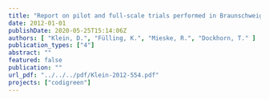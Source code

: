 ```yaml
---
title: "Report on pilot and full-scale trials performed in Braunschweig on codigestion and thermal hydrolysis - Workpackage 3"
date: 2012-01-01
publishDate: 2020-05-25T15:14:06Z
authors: [ "Klein, D.", "Fülling, K.", "Mieske, R.", "Dockhorn, T." ]
publication_types: ["4"]
abstract: ""
featured: false
publication: ""
url_pdf: "../../../pdf/Klein-2012-554.pdf"
projects: ["codigreen"]
---
```


